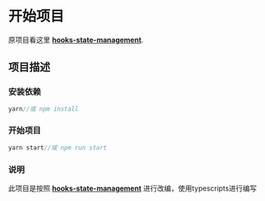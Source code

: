 <!--
 * @Author: hft
 * @Date: 2021-10-13 15:55:27
 * @LastEditors: hft
 * @LastEditTime: 2021-10-16 09:18:45
 * @Description: file content
-->
# 开始项目

原项目看这里 **[hooks-state-management](https://github.com/samie820/hooks-state-management)**.



## 项目描述

### 安装依赖
```javascript
yarn//或 npm install
```

### 开始项目
```javascript
yarn start//或 npm run start
```
### 说明
此项目是按照 **[hooks-state-management](https://github.com/samie820/hooks-state-management)** 进行改编，使用typescripts进行编写
